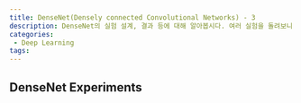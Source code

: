 ```yaml
---
title: DenseNet(Densely connected Convolutional Networks) - 3
description: DenseNet의 실험 설계, 결과 등에 대해 알아봅시다. 여러 실험을 돌려보니 전부 SOTA(State-Of-The-Art)급인 굉장한 결과가 나옵니다.
categories:
 - Deep Learning
tags:
---
```


## DenseNet Experiments

